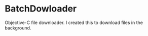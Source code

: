 BatchDowloader
==============

Objective-C file downloader. I created this to download files in the background.
